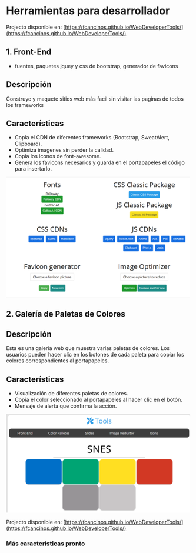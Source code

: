 #  Herramientas para desarrollador

Projecto disponible en: [https://fcancinos.github.io/WebDeveloperTools/](https://fcancinos.github.io/WebDeveloperTools/)
## 1. Front-End
- fuentes, paquetes jquey y css de bootstrap, generador de favicons
## Descripción

Construye y maquete sitios web más facil sin visitar las paginas de todos los frameworks

## Características

- Copia el CDN de diferentes frameworks.(Bootstrap, SweatAlert, Clipboard).
- Optimiza imagenes sin perder la calidad.
- Copia los iconos de font-awesome.
- Genera los favicons necesarios y guarda en el portapapeles el código para insertarlo.

<img src="images/tab1-front-end.png" alt="front-end" width="500"/>

## 2. Galería de Paletas de Colores

## Descripción

Esta es una galería web que muestra varias paletas de colores. Los usuarios pueden hacer clic en los botones de cada paleta para copiar los colores correspondientes al portapapeles.

## Características

- Visualización de diferentes paletas de colores.
- Copia el color seleccionado al portapapeles al hacer clic en el botón.
- Mensaje de alerta que confirma la acción.

<img src="images/tab2-color-palletes.png" alt="color-palletes" width="500"/>

Projecto disponible en: [https://fcancinos.github.io/WebDeveloperTools/](https://fcancinos.github.io/WebDeveloperTools/)

### Más características pronto